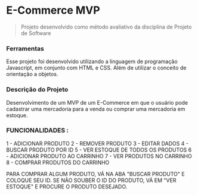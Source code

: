 # E-Commerce MVP

>  Projeto desenvolvido como método avaliativo da disciplina de Projeto de Software

### Ferramentas

Esse projeto foi desenvolvido utilizando a linguagem de programação Javascript, em conjunto com HTML e CSS. Além de utilizar o conceito de orientação a objetos.

### Descrição do Projeto
Desenvolvimento de um MVP de um E-Commerce em que o usuário pode cadastrar uma mercadoria para a venda ou comprar uma mercadoria em estoque.


### FUNCIONALIDADES :

1 - ADICIONAR PRODUTO
2 - REMOVER PRODUTO
3 - EDITAR DADOS
4 - BUSCAR PRODUTO POR ID
5 - VER ESTOQUE DE TODOS OS PRODUTOS
6 - ADICIONAR PRODUTO AO CARRINHO
7 - VER PRODUTOS NO CARRINHO
8 - COMPRAR PRODUTOS DO CARRINHO

PARA COMPRAR ALGUM PRODUTO, VÁ NA ABA "BUSCAR PRODUTO" E COLOQUE SEU ID. SE NÃO SOUBER O ID DO PRODUTO, VÁ EM "VER ESTOQUE" E PROCURE O PRODUTO DESEJADO.
